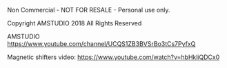 Non Commercial -  NOT FOR RESALE - Personal use only. 

Copyright AMSTUDIO 2018 All Rights Reserved


AMSTUDIO
https://www.youtube.com/channel/UCQS1ZB3BVSrBo3tCs7PyfxQ



Magnetic shifters video:
https://www.youtube.com/watch?v=hbHkliQDCx0